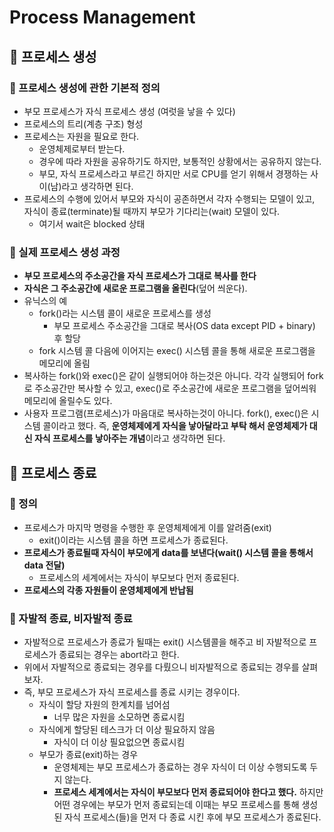 # Process Management

## 🍎 프로세스 생성
### 📖 프로세스 생성에 관한 기본적 정의
- 부모 프로세스가 자식 프로세스 생성 (여럿을 낳을 수 있다)
- 프로세스의 트리(계층 구조) 형성
- 프로세스는 자원을 필요로 한다.
    - 운영체제로부터 받는다.
    - 경우에 따라 자원을 공유하기도 하지만, 보통적인 상황에서는 공유하지 않는다.
    - 부모, 자식 프로세스라고 부르긴 하지만 서로 CPU를 얻기 위해서 경쟁하는 사이(남)라고 생각하면 된다.
- 프로세스의 수행에 있어서 부모와 자식이 공존하면서 각자 수행되는 모델이 있고, 자식이 종료(terminate)될 때까지 부모가 기다리는(wait) 모델이 있다.
    - 여기서 wait은 blocked 상태

### 📖 실제 프로세스 생성 과정
- **부모 프로세스의 주소공간을 자식 프로세스가 그대로 복사를 한다**
- **자식은 그 주소공간에 새로운 프로그램을 올린다**(덮어 씌운다).
- 유닉스의 예
    - fork()라는 시스템 콜이 새로운 프로세스를 생성
        - 부모 프로세스 주소공간을 그대로 복사(OS data except PID + binary) 후 할당
    - fork 시스템 콜 다음에 이어지는 exec() 시스템 콜을 통해 새로운 프로그램을 메모리에 올림
- 복사하는 fork()와 exec()은 같이 실행되어야 하는것은 아니다. 각각 실행되어 fork로 주소공간만 복사할 수 있고, exec()로 주소공간에 새로운 프로그램을 덮어씌워 메모리에 올릴수도 있다.
- 사용자 프로그램(프로세스)가 마음대로 복사하는것이 아니다. fork(), exec()은 시스템 콜이라고 했다. 즉, **운영체제에게 자식을 낳아달라고 부탁 해서 운영체제가 대신 자식 프로세스를 낳아주는 개념**이라고 생각하면 된다.

## 🍎 프로세스 종료
### 📖 정의
- 프로세스가 마지막 명령을 수행한 후 운영체제에게 이를 알려줌(exit)
    - exit()이라는 시스템 콜을 하면 프로세스가 종료된다.
- **프로세스가 종료될때 자식이 부모에게 data를 보낸다(wait() 시스템 콜을 통해서 data 전달)**
    - 프로세스의 세계에서는 자식이 부모보다 먼저 종료된다.
- **프로세스의 각종 자원들이 운영체제에게 반납됨**
### 📖 자발적 종료, 비자발적 종료
- 자발적으로 프로세스가 종료가 될때는 exit() 시스템콜을 해주고 비 자발적으로 프로세스가 종료되는 경우는 abort라고 한다.
- 위에서 자발적으로 종료되는 경우를 다뤘으니 비자발적으로 종료되는 경우를 살펴보자.
- 즉, 부모 프로세스가 자식 프로세스를 종료 시키는 경우이다.
    - 자식이 할당 자원의 한계치를 넘어섬
        - 너무 많은 자원을 소모하면 종료시킴
    - 자식에게 할당된 테스크가 더 이상 필요하지 않음
        - 자식이 더 이상 필요없으면 종료시킴 
    - 부모가 종료(exit)하는 경우
        - 운영체제는 부모 프로세스가 종료하는 경우 자식이 더 이상 수행되도록 두지 않는다.
        - **프로세스 세계에서는 자식이 부모보다 먼저 종료되어야 한다고 했다.** 하지만 어떤 경우에는 부모가 먼저 종료되는데 이때는 부모 프로세스를 통해 생성된 자식 프로세스(들)을 먼저 다 종료 시킨 후에 부모 프로세스가 종료된다.

